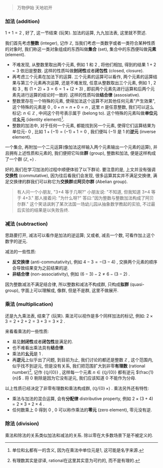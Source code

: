 > 万物伊始 天地初开

### 加法 (addition)

$1+1=2$ , 好了, 这一节结束 (玩笑). 加法的运算, 九九加法表, 这里就不赘述.

我们首先考虑**整数** (integer), 记作 $\mathbb{Z}$, 当我们考虑一类数字或者一类符合某种性质的对象时, 我们称这一类对象组成的东西叫做**集合** (set), 集合中的东西便叫做**元素** (element).

- 不难发现, 从整数里取出两个元素, 例如 $1$ 和 $2$ , 将他们相加, 得到的结果 $1+2=3$ 依旧是整数. 这样的性质叫做**封闭性**或者**闭包性** (closed, closure).
- 再考虑三个元素在加法下的运算. 三个元素的运算可以看作, 两个元素的运算结果与第三个元素再次运算, 还是不难发现, 任意从整数取出三个元素, 例如 $1$ , $2$ 和 $3$ , 有 $(1+2)+3=6=1+(2+3)$ , 即前两个元素先进行运算和后两个元素先进行运算的结论时一致的. 这样的性质叫做**结合律** (assosiative).
- 整数里存在一个特殊的元素, 使得加法这个运算不对其他任何元素"产生效果", 这个特殊的元素是 $0$ , $0+n=n+0=n$ , 这里 $n$ 是任意整数, 我们可以这么标记: $n\in\mathbb{Z}$ , 中间这个符号表示属于 (belong to). 这个特殊的元素叫做**单位元**或**幺元** (identity element)[^1].
- 整数的加法中, 对于任何一个元素, 都能找到另一个元素, 使得它们运算结果为单位元- $0$ , 比如 $1+(−1)=(−1)+1=0$ , 我们便叫 $(−1)$ 是 $1$ 的**逆元** (inverse element).

一个集合, 再附加一个二元运算(像加法这样输入两个元素输出一个元素的运算), 并且拥有上述性质和元素的, 我们便把它叫做**群** (group), 整数和加法, 便是这样构成了一个群 $(\mathbb{Z},+)$ .

好的,我们在学习加法的过程中顺便体验了以下群论. 要注意的是, 上文并没有强调**交换性** (commutative), 因为往后看我们会发现, 很多运算其实并不满足交换律, 满足交换律的群我们可以称它为**交换群**或**阿贝尔群** (Abelian group).

> 有人问一个小朋友, "3+4 等于几啊?" 小朋友说: "不知道, 但我知道 3+4 等于 4+3." 那人接着问: "为什么呀?" 答曰:"因为整数与整数加法构成了阿贝尔群."
> 这个笑话讽刺了某次法国一场幼儿园从抽象数学教起的实验, 不过最后实验的结果是以失败告终.

### 减法 (subtraction)

思路要打开, 减法可以看作是加法的逆运算; 又或者, 减去一个数, 可看作加上这个数字的逆元.

减法的一些性质:

- **反交换律** (anti-commutativity), 例如 $4−3=−(3−4)$ , 交换两个元素的顺序会导致结果变为之前结果的逆.
- **非结合律** (non-associativity), 例如 $(6−3)−2\neq 6−(3−2)$ .

因为整数减法不满足结合律, 所以整数和减法不构成群, 只构成**拟群** (quasi-group), 字面上可以理解成, 像群, 但是不是群, 这里不做展开.

### 乘法 (multiplication)

还是九九乘法表, 结束了 (玩笑). 乘法可以视作是多个同样加法的标记, 例如: $2×3=2+2+2=3+3=3×2$ .

来看看乘法的一些性质:

- 易见**封闭性**或者**闭包性**是满足的.
- 也不难看出乘法具有**结合律**.
- 乘法的**幺元**是 1 .
- 再**逆元**上似乎出了问题, 到目前为止, 我们讨论的都还是整数 $\mathbb{Z}$ , 这个范围内, 似乎找不到逆元, 但是没有关系, 我们把范围扩大到非零**有理数** (rational number)[^2], 记作 $\{\mathbb{Q}/\{0\}\}$ , 这样每一个元素 $n\in\{\mathbb{Q}/\{0\}\}$ 都有逆元 $\frac{1}{n}$ . 将 $0$ 剔除是因为它没有逆元, 我们应该知道 0 不能作为分母.

以上性质已经决定了非零有理数和乘法构成群, $(\mathbb{Q}/\{0\}\,×)$ . 乘法另外还有特性:

- 乘法与加法的混合运算, 会有**分配律** distributive property, 例如 $2×(3+4)=2×3+2×4$ .
- 任何数乘上 $0$ 得到 $0$ , $0$ 可以称作乘法的**零元** (zero element), 零元没有逆.

### 除法 (division)

乘法和除法的关系类似加法和减法的关系. 除以零在大多数场景下是不被定义的.

[^1]: 单位和幺都有一的含义, 因为在乘法中单位元是1, 这可能是名字来源.
[^2]: 有理数其实是谬译, rational在这里其实意为可约的, 而不是有理的.
